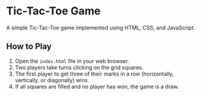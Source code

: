 # Tic-Tac-Toe Game

A simple Tic-Tac-Toe game implemented using HTML, CSS, and JavaScript.

## How to Play

1. Open the `index.html` file in your web browser.
2. Two players take turns clicking on the grid squares.
3. The first player to get three of their marks in a row (horizontally, vertically, or diagonally) wins.
4. If all squares are filled and no player has won, the game is a draw.
